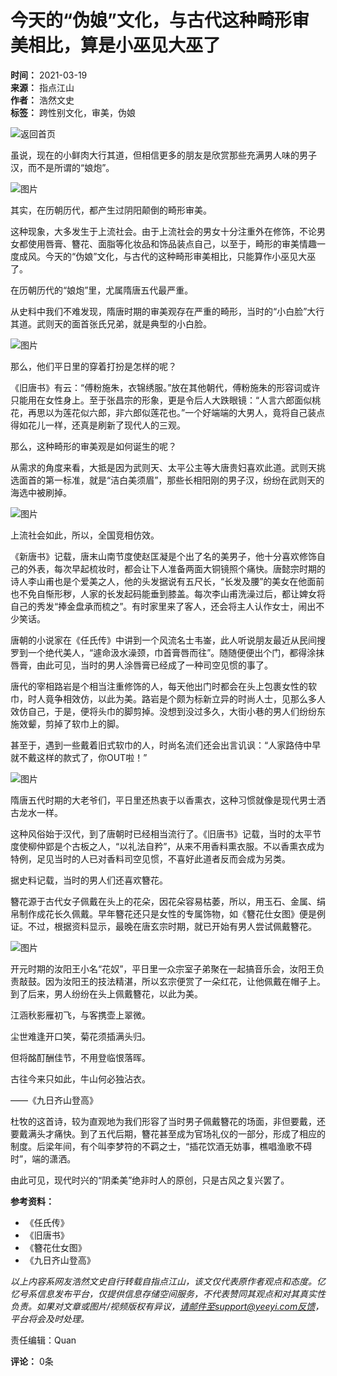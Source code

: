 # 今天的“伪娘”文化，与古代这种畸形审美相比，算是小巫见大巫了

**时间：** 2021-03-19  
**来源：** 指点江山  
**作者：** 浩然文史  
**标签：** 跨性别文化，审美，伪娘  

![返回首页](https://assets.zhayieye.com/news/data/article/2021_03_19/6001c91fcccf6e5a58dff1e550c3c233.png?x-oss-process=image/resize,w_650,m_lfit)

虽说，现在的小鲜肉大行其道，但相信更多的朋友是欣赏那些充满男人味的男子汉，而不是所谓的“娘炮”。

![图片](https://assets.zhayieye.com/news/data/article/2021_03_19/a382b5471c6a0914536d1162d9e0d1d0.png?x-oss-process=image/resize,w_650,m_lfit)

其实，在历朝历代，都产生过阴阳颠倒的畸形审美。

这种现象，大多发生于上流社会。由于上流社会的男女十分注重外在修饰，不论男女都使用唇膏、簪花、面脂等化妆品和饰品装点自己，以至于，畸形的审美情趣一度成风。今天的“伪娘”文化，与古代的这种畸形审美相比，只能算作小巫见大巫了。

在历朝历代的“娘炮”里，尤属隋唐五代最严重。

从史料中我们不难发现，隋唐时期的审美观存在严重的畸形，当时的“小白脸”大行其道。武则天的面首张氏兄弟，就是典型的小白脸。

![图片](https://assets.zhayieye.com/news/data/article/2021_03_19/31c6e7c5a4fdf9605688d945c1f5a709.png?x-oss-process=image/resize,w_650,m_lfit)

那么，他们平日里的穿着打扮是怎样的呢？

《旧唐书》有云：“傅粉施朱，衣锦绣服。”放在其他朝代，傅粉施朱的形容词或许只能用在女性身上。至于张昌宗的形象，更是令后人大跌眼镜：“人言六郎面似桃花，再思以为莲花似六郎，非六郎似莲花也。”一个好端端的大男人，竟将自己装点得如花儿一样，还真是刷新了现代人的三观。

那么，这种畸形的审美观是如何诞生的呢？

从需求的角度来看，大抵是因为武则天、太平公主等大唐贵妇喜欢此道。武则天挑选面首的第一标准，就是“洁白美须眉”，那些长相阳刚的男子汉，纷纷在武则天的海选中被刷掉。

![图片](https://assets.zhayieye.com/news/data/article/2021_03_19/989bf8f6f1f23cb57d781b4f99d21f83.png?x-oss-process=image/resize,w_650,m_lfit)

上流社会如此，所以，全国竞相仿效。

《新唐书》记载，唐末山南节度使赵匡凝是个出了名的美男子，他十分喜欢修饰自己的外表，每次早起梳妆时，都会让下人准备两面大铜镜照个痛快。唐懿宗时期的诗人李山甫也是个爱美之人，他的头发据说有五尺长，“长发及腰”的美女在他面前也不免自惭形秽，人家的长发起码能垂到膝盖。每次李山甫洗澡过后，都让婢女将自己的秀发“捧金盘承而梳之”。有时家里来了客人，还会将主人认作女士，闹出不少笑话。

唐朝的小说家在《任氏传》中讲到一个风流名士韦崟，此人听说朋友最近从民间搜罗到一个绝代美人，“遽命汲水澡颈，巾首膏唇而往”。随随便便出个门，都得涂抹唇膏，由此可见，当时的男人涂唇膏已经成了一种司空见惯的事了。

唐代的宰相路岩是个相当注重修饰的人，每天他出门时都会在头上包裹女性的软巾，时人竟争相效仿，以此为美。路岩是个颇为标新立异的时尚人士，见那么多人效仿自己，于是，便将头巾的脚剪掉。没想到没过多久，大街小巷的男人们纷纷东施效颦，剪掉了软巾上的脚。

甚至于，遇到一些戴着旧式软巾的人，时尚名流们还会出言讥讽：“人家路侍中早就不戴这样的款式了，你OUT啦！”

![图片](https://assets.zhayieye.com/news/data/article/2021_03_19/3a5af5863206176462fd5e807e98087b.png?x-oss-process=image/resize,w_650,m_lfit)

隋唐五代时期的大老爷们，平日里还热衷于以香熏衣，这种习惯就像是现代男士洒古龙水一样。

这种风俗始于汉代，到了唐朝时已经相当流行了。《旧唐书》记载，当时的太平节度使柳仲郢是个古板之人，“以礼法自矜”，从来不用香料熏衣服。不以香熏衣成为特例，足见当时的人已对香料司空见惯，不喜好此道者反而会成为另类。

据史料记载，当时的男人们还喜欢簪花。

簪花源于古代女子佩戴在头上的花朵，因花朵容易枯萎，所以，用玉石、金属、绢帛制作成花长久佩戴。早年簪花还只是女性的专属饰物，如《簪花仕女图》便是例证。不过，根据资料显示，最晚在唐玄宗时期，就已开始有男人尝试佩戴簪花。

![图片](https://assets.zhayieye.com/news/data/article/2021_03_19/d431a3a1b8eb9950b74294c5f763b110.png?x-oss-process=image/resize,w_650,m_lfit)

开元时期的汝阳王小名“花奴”，平日里一众宗室子弟聚在一起搞音乐会，汝阳王负责敲鼓。因为汝阳王的技法精湛，所以玄宗便赏了一朵红花，让他佩戴在帽子上。到了后来，男人纷纷在头上佩戴簪花，以此为美。

江涵秋影雁初飞，与客携壶上翠微。

尘世难逢开口笑，菊花须插满头归。

但将酩酊酬佳节，不用登临恨落晖。

古往今来只如此，牛山何必独沾衣。

——《九日齐山登高》

杜牧的这首诗，较为直观地为我们形容了当时男子佩戴簪花的场面，非但要戴，还要戴满头才痛快。到了五代后期，簪花甚至成为官场礼仪的一部分，形成了相应的制度。后梁年间，有个叫李梦符的不羁之士，“插花饮酒无妨事，樵唱渔歌不碍时”，端的潇洒。

由此可见，现代时兴的“阴柔美”绝非时人的原创，只是古风之复兴罢了。

**参考资料：** 
- 《任氏传》
- 《旧唐书》
- 《簪花仕女图》
- 《九日齐山登高》

*以上内容系网友浩然文史自行转载自指点江山，该文仅代表原作者观点和态度。亿忆号系信息发布平台，仅提供信息存储空间服务，不代表赞同其观点和对其真实性负责。如果对文章或图片/视频版权有异议，请邮件至support@yeeyi.com反馈，平台将会及时处理。*

责任编辑：Quan  

**评论：** 0条
